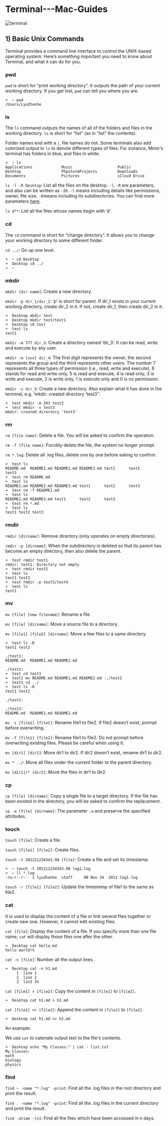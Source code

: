 # Terminal---Mac-Guides

![terminal](source/terminal.png)

## 1) Basic Unix Commands

Terminal provides a command line interface to control the UNIX-based operating system. Here’s something important you need to know about Terminal, and what it can do for you.

### pwd

`pwd` is short for “print working directory”. It outputs the path of your current working directory. If you get lost, `pwd` can tell you where you are.

```
➜  ~ pwd
/Users/LyuZhanhe
```

### ls

The `ls` command outputs the names of all of the folders and files in the working directory. `ls` is short for “list” (as in “list” the contents).

Folder names end with a `/`, file names do not. Some terminals also add colorized output to `ls` to denote different types of files. For instance, Mimir’s terminal has folders in blue, and files in white.

```
➜  ~ ls
Applications             Music                    Public
Desktop                  PhpstormProjects         Downloads
Documents                Pictures                 iCloud Drive
```

`ls -l -R Desktop`: List all the files on the desktop. `-l`, `-R` are parameters, and also can be written as `-IR`. `-l` means including details like permissions, owner, file size. `-R`means including its subdirectories. You can find more parameters [here](http://www.rapidtables.com/code/linux/ls.htm).

`ls d**`: List all the files whose names begin with ‘d’.

### cd

The `cd` command is short for “change directory”. It allows you to change your working directory to some different folder.

`cd ../`: Go up one level.

```
➜  ~ cd Desktop
➜  Desktop cd ../
➜  ~
```

### mkdir

`mkdir [dir name]`: Create a new directory.

`mkdir -p dir_1/dir_2`: ‘p’ is short for parent. If dir_1 exists in your current working directory, create dir_2 in it. If not, create dir_1, then create dir_2 in it.

```
➜  Desktop mkdir test
➜  Desktop mkdir test/test1
➜  Desktop cd test
➜  test ls
test1
```

`mkdir -m 777 dir_3`: Create a directory named ‘dir_3’. It can be read, write and execute by any user.

`mkdir -m [xxx] dir_4`: The first digit represents the owner, the second represents the group and the third represents other users. The number 7 represents all three types of permission (i.e., read, write and execute), 6 stands for read and write only, 5 is read and execute, 4 is read only, 3 is write and execute, 2 is write only, 1 is execute only and 0 is no permission.

`mkdir -v dir_5`: Create a new directory. Also explain what it has done in the terminal, e.g. ‘mkdir: created directory ‘test3’’.

```
➜  test mkdir -m 343 test2
➜  test mkdir -v test3
mkdir: created directory 'test3'
```

### rm

`rm [file name]`: Delete a file. You will be asked to confirm the operation.

`rm -f [file name]`: Forcibly delete the file, the system no longer prompt.

`rm *.log`: Delete all .log files, delete one by one before asking to confirm.

```
➜  test ls
README.md  README1.md README2.md README3.md test1      test2      test3
➜  test rm README.md
➜  test ls
README1.md README2.md README3.md test1      test2      test3
➜  test rm -f README1.md
➜  test ls
README2.md README3.md test1      test2      test3
➜  test rm *.md
➜  test ls
test1 test2 test3
```

### rmdir

`rmdir [dirname]`: Remove directory (only operates on empty directories).

`rmdir -p [dirname]`: When the subdirectory is deleted so that its parent has become an empty directory, then also delete the parent.

```
➜  test rmdir test1
rmdir: test1: Directory not empty
➜  test rmdir test2
➜  test ls
test1 test3
➜  test rmdir -p test3/test4
➜  test ls
test1
```

### mv

`mv [file] [new filename]`: Rename a file.

`mv [file] [dirname]`: Move a source file to a directory.

`mv [file1] [file2] [dirname]`: Move a few files to a same directory.

```
➜  test ls -R
test1 test2

./test1:
README.md  README1.md README2.md

./test2:
➜  test cd test1
➜  test1 mv README.md README1.md README2.md ../test2
➜  test1 cd ../
➜  test ls -R
test1 test2

./test1:

./test2:
README.md  README1.md README2.md
```

`mv -i [file1] [file2]`: Rename file1 to file2. If file2 doesn’t exist, prompt before overwriting.

`mv -f [file1] [file2]`: Rename file1 to file2. Do not prompt before overwriting existing files. Please be careful when using it.

`mv [dir1] [dir2]`: Move dir1 to dir2. If dir2 doesn’t exist, rename dir1 to dir2.

`mv * ../`: Move all files under the current folder to the parent directory.

`mv [dir1]/* [dir2]`: Move the files in dir1 to dir2.

### cp

`cp [file] [dirname]`: Copy a single file to a target directory. If the file has been existed in the directory, you will be asked to confirm the replacement.

`cp -a [file] [dirname]`: The parameter `-a`  and preserve the specified attributes.

### touch

`touch [file]`: Create a file.

`touch [file1] [file2]`: Create files.

`touch -t 201211234343.90 [file]`: Create a file and set its timestamp.

```
➜  ~ touch -t 201211234343.90 log1.log
➜  ~ ll *.log
-rw-r--r--  1 lyuZhanhe  staff     0B Nov 24  2012 log1.log
```

`touch -r [file1] [file2]`: Update the timestemp of file1 to the same as file2.

### cat

It is used to display the content of a file or link several files together or create new one. However, it cannot edit existing files.

`cat [file]`: Display the content of a file. If you specify more than one file name, `cat` will display those files one after the other.

```
➜  Desktop cat hello.md
hello world!%
```

`cat -n [file]`: Number all the output lines .

```
➜  Desktop cat -n h1.md
     1	line 1
     2	line 2
     3	lin3 3%                                                                 
```

`cat [file1] > [file2]`: Copy the content in `[file1]` to `[file2]`.

```
➜  Desktop cat h1.md > h2.md
```

`cat [file1] >> [file2]`: Append the content in `[file1]` to `[file2]`.

```
➜  Desktop cat h1.md >> h2.md
```

An example:

We use `cat` to catenate output text to the file's contents.

```
➜  Desktop echo "My Classes:" | cat - list.txt
My Classes:
math
biology
physics
```

### find

`find ~ -name "*.log" -print`: Find all the .log files in the root directory and print the result.

`find . -name "*.log" -print`: Find all the .log files in the current directory and print the result.

`find -atime -[n]`: Find all the files which have been accessed in n days.